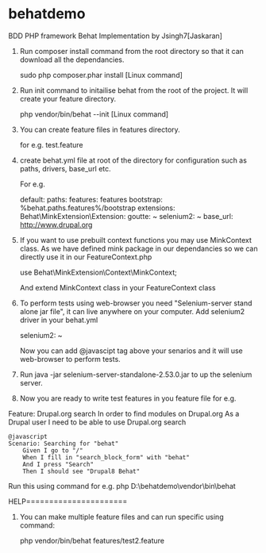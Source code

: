 # behatdemo
BDD PHP framework Behat Implementation by Jsingh7[Jaskaran]

1. Run composer install command from the root directory so that it can download all the dependancies.
	
	sudo php composer.phar install [Linux command]
	
2. Run init command to initailise behat from the root of the project. It will create your feature directory.
	
	php vendor/bin/behat --init [Linux command]
	
3. You can create feature files in features directory.
	
	for e.g. test.feature
	
4. create behat.yml  file at root of the directory for configuration such as paths, drivers, base_url etc.

	For e.g.
	
	default:
    paths:
        features: features
        bootstrap: %behat.paths.features%/bootstrap
    extensions:
        Behat\MinkExtension\Extension:
            goutte: ~
            selenium2: ~
            base_url: http://www.drupal.org
	
	
5. If you want to use prebuilt context functions you may use MinkContext class. 
	As we have defined mink package in our dependancies so we can directly use it in our FeatureContext.php
	
	use Behat\MinkExtension\Context\MinkContext;
	
	And extend MinkContext class in your FeatureContext class

6. To perform tests using web-browser you need "Selenium-server stand alone jar file", 
	it can live anywhere on your computer.
	Add selenium2 driver in your behat.yml
	
	selenium2: ~
	
	Now you can add @javascipt tag above your senarios and it will use web-browser to perform tests.
	
7. Run java -jar selenium-server-standalone-2.53.0.jar to up the selenium server.	
	
8. Now you are ready to write test features in you feature file for e.g.

Feature: Drupal.org search
    In order to find modules on Drupal.org
    As a Drupal user
    I need to be able to use Drupal.org search
    
    @javascript
    Scenario: Searching for "behat"
        Given I go to "/"
        When I fill in "search_block_form" with "behat"
        And I press "Search"
        Then I should see "Drupal8 Behat"
        
Run this using command for e.g. php D:\behatdemo\vendor\bin\behat



HELP======================

1. You can make multiple feature files and can run specific using command:
    
    php vendor/bin/behat features/test2.feature
